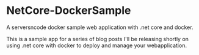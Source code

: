 # NetCore-DockerSample
A serversncode docker sample web application with .net core and docker. 

This is a sample app for a series of blog posts I'll be releasing shortly on using .net core with docker to deploy and manage your webapplication.
